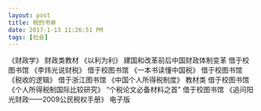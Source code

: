 ```yaml
---
layout: post
title: 税的书单
date: 2017-1-13 11:26:51 PM 
tags: [社会]
---
```


《财政学》
财政类教材
《以利为利》
建国和改革前后中国财政体制变革
借于校图书馆
《李炜光说财税》
借于校图书馆
《一本书读懂中国税》
借于校图书馆
《税收的逻辑》
借于浙江图书馆
《中国个人所得税制度》
教材类
借于校图书馆
《个人所得税制国际比较研究》
“个税论文必备材料之首”
借于校图书馆
《追问阳光财政——2009公民税权手册》
电子版
